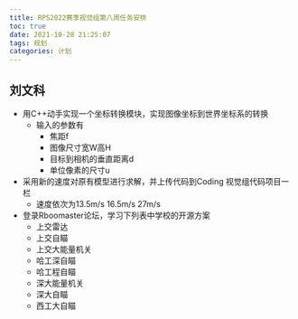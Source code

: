 ```yaml
---
title: RPS2022赛季视觉组第八周任务安排
toc: true
date: 2021-10-28 21:25:07
tags: 规划
categories: 计划
---
```


## 刘文科

- 用C++动手实现一个坐标转换模块，实现图像坐标到世界坐标系的转换
  - 输入的参数有
    - 焦距f
    - 图像尺寸宽W高H
    - 目标到相机的垂直距离d
    - 单位像素的尺寸u
- 采用新的速度对原有模型进行求解，并上传代码到Coding 视觉组代码项目一栏
  - 速度依次为13.5m/s 16.5m/s 27m/s
- 登录Rboomaster论坛，学习下列表中学校的开源方案
  - 上交雷达
  - 上交自瞄
  - 上交大能量机关
  - 哈工深自瞄
  - 哈工程自瞄
  - 深大能量机关
  - 深大自瞄
  - 西工大自瞄